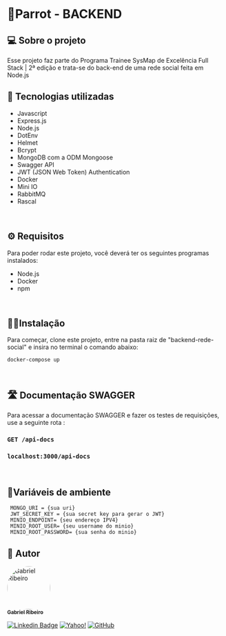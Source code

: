 # 🦜Parrot - BACKEND

## 💻 Sobre o projeto
 Esse projeto faz parte do Programa Trainee SysMap de Excelência Full Stack | 2ª edição e trata-se do back-end de uma rede social feita em Node.js
 
## 🧰 Tecnologias utilizadas

* Javascript
* Express.js
* Node.js
* DotEnv
* Helmet
* Bcrypt
* MongoDB com a ODM Mongoose
* Swagger API
* JWT (JSON Web Token) Authentication
* Docker
* Mini IO
* RabbitMQ
* Rascal

<br>

## ⚙ Requisitos
 Para poder rodar este projeto, você deverá ter os seguintes programas instalados:
 - Node.js
 - Docker
 - npm
  
  <br>

## 👩‍💻Instalação

  Para começar, clone este projeto, entre na pasta raiz de "backend-rede-social" e  insira no terminal o comando abaixo:

```
docker-compose up
```

 <br>

## 🛣 Documentação SWAGGER
  Para acessar  a documentação SWAGGER e fazer os testes de requisições, use a seguinte rota :
###  ```GET /api-docs```
###  ```localhost:3000/api-docs```

<br>

 ## 🔢Variáveis de  ambiente

 ```
  MONGO_URI = {sua uri}
  JWT_SECRET_KEY = {sua secret key para gerar o JWT}
  MINIO_ENDPOINT= {seu endereço IPV4}
  MINIO_ROOT_USER= {seu username do minio}
  MINIO_ROOT_PASSWORD= {sua senha do minio}
 
```
 
<!--  
 ## ✅Checklist de implementações futuras 
   - Automatizar a troca de policy do bucket gerado para um público
   - socket.io com rabbitMQ -->


## 🦸 Autor

<a href="https://github.com/Gahbr">
 <img style="border-radius: 50%;" src="https://avatars.githubusercontent.com/u/80289718?v=4" width="100px;" alt="Gabriel Ribeiro"/>
 <br />
 <sub><b>Gabriel Ribeiro</b></sub></a> <a href="https://github.com/Gahbr" title="github"></a>
 <br />

[![Linkedin Badge](https://img.shields.io/badge/-Gabriel-blue?style=flat-square&logo=Linkedin&logoColor=white&link=https://www.linkedin.com/in/gabriellribeiro1/)](https://www.linkedin.com/in/gabriellribeiro1/)
[![Yahoo!](https://img.shields.io/badge/Yahoo!-6001D2?style=flat-square&logo=Yahoo!&logoColor=white)](mailto:gabriell.ribeiro@yahoo.com)
[![GitHub](https://img.shields.io/badge/Gahbr-%23121011.svg?style=flat-square&logo=github&logoColor=white)](https://github.com/Gahbr)

